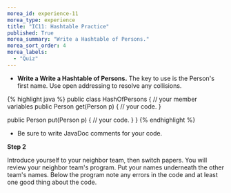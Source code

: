 ```yaml
---
morea_id: experience-11
morea_type: experience
title: "IC11: Hashtable Practice"
published: True
morea_summary: "Write a Hashtable of Persons."
morea_sort_order: 4
morea_labels: 
  - "Quiz"
---
```


* **Write a Write a Hashtable of Persons.** The key to use is the Person's first name.  Use open addressing to resolve any collisions.

{% highlight java %}
public class HashOfPersons {
  // your member variables
  public Person get(Person p) {
    // your code.
  }

  public Person put(Person p) {
    // your code.
  }
}
{% endhighlight %}

* Be sure to write JavaDoc comments for your code.

<script src="countdown.js" type="text/javascript"></script>

<!-- =========================================================== -->
<script type="application/javascript">
var myCountdown2 = new Countdown({
									time: 25 * 60,
									width:150,
									height:80,
									rangeHi:"minute"	// <- no comma on last item!
									});

</script>

**Step 2**

Introduce yourself to your neighbor team, then switch papers. You will review your neighbor team's program. Put your names underneath the other team's names. Below the program note any errors in the code and at least one good thing about the code.

